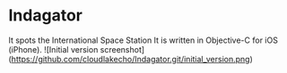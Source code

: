 # Indagator
It spots the International Space Station
It is written in Objective-C for iOS (iPhone).
![Initial version screenshot] (https://github.com/cloudlakecho/Indagator.git/initial_version.png)